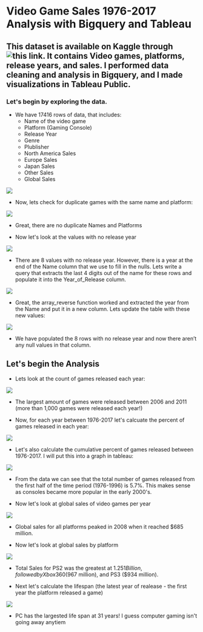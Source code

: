 # Video Game Sales 1976-2017 Analysis with Bigquery and Tableau
## This dataset is available on Kaggle through ![this link](https://www.kaggle.com/code/kendallgillies/video-game-sales-by-genre). It contains Video games, platforms, release years, and sales. I performed data cleaning and analysis in Bigquery, and I made visualizations in Tableau Public.
### Let's begin by exploring the data.
- We have 17416 rows of data, that includes:
  - Name of the video game
  - Platform (Gaming Console)
  - Release Year
  - Genre
  - Plublisher
  - North America Sales
  - Europe Sales
  - Japan Sales
  - Other Sales
  - Global Sales

![](https://github.com/cdauksas/PortfolioProjects/blob/main/Picture13.png)


- Now, lets check for duplicate games with the same name and platform:

![](https://github.com/cdauksas/PortfolioProjects/blob/main/Picture-2.png)

- Great, there are no duplicate Names and Platforms

- Now let's look at the values with no release year

![](https://github.com/cdauksas/PortfolioProjects/blob/main/Picture14.png)

- There are 8 values with no release year. However, there is a year at the end of the Name column that we use to fill in the nulls. Lets write a query that extracts the last 4 digits out of the name for these rows and populate it into the Year_of_Release column.

![](https://github.com/cdauksas/PortfolioProjects/blob/main/Picture15.png)

- Great, the array_reverse function worked and extracted the year from the Name and put it in a new column. Lets update the table with these new values:

![](https://github.com/cdauksas/PortfolioProjects/blob/main/Picture-6.png)

- We have populated the 8 rows with no release year and now there aren’t any null values in that column.

## Let's begin the Analysis

- Lets look at the count of games released each year:

![](https://github.com/cdauksas/PortfolioProjects/blob/main/Picture16.png)

- The largest amount of games were released between 2006 and 2011 (more than 1,000 games were released each year!)

- Now, for each year between 1976-2017 let's calcuate the percent of games released in each year:

![](https://github.com/cdauksas/PortfolioProjects/blob/main/Picture-8.png)


- Let's also calculate the cumulative percent of games released between 1976-2017. I will put this into a graph in tableau:

![](https://github.com/cdauksas/PortfolioProjects/blob/main/Picture-9.png)

- From the data  we can see that the total number of games released from the first half of the time period (1976-1996) is 5.7%. This makes sense as consoles became more popular in the early 2000's.

- Now let's look at global sales of video games per year

![](https://github.com/cdauksas/PortfolioProjects/blob/main/Picture-10.png)

- Global sales for all platforms peaked in 2008 when it reached $685 million.

- Now let's look at global sales by platform

![](https://github.com/cdauksas/PortfolioProjects/blob/main/Picture-11.png)

- Total Sales for PS2 was the greatest at $1.251 Billion, followed by Xbox360 ($967 million), and PS3 ($934 million).

- Next let's calculate the lifespan (the latest year of realease - the first year the platform released a game)

![](https://github.com/cdauksas/PortfolioProjects/blob/main/Picture-12.png)

- PC has the largested life span at 31 years! I guess computer gaming isn't going away anytiem 
